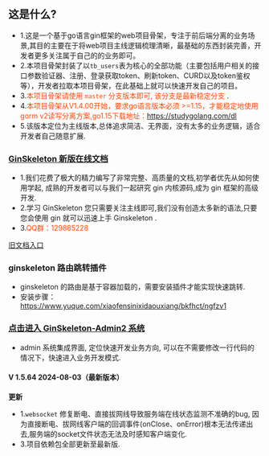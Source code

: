 ## 这是什么?
-   1.这是一个基于go语言gin框架的web项目骨架，专注于前后端分离的业务场景,其目的主要在于将web项目主线逻辑梳理清晰，最基础的东西封装完善，开发者更多关注属于自己的的业务即可。
-   2.本项目骨架封装了以`tb_users`表为核心的全部功能（主要包括用户相关的接口参数验证器、注册、登录获取token、刷新token、CURD以及token鉴权等），开发者拉取本项目骨架，在此基础上就可以快速开发自己的项目。
-   3.<font color=#FF4500>本项目骨架请使用 `master` 分支版本即可, 该分支是最新稳定分支 </font>.
-   4.<font color=#FF4500>本项目骨架从V1.4.00开始，要求go语言版本必须 >=1.15，才能稳定地使用gorm v2读写分离方案,go1.15下载地址：https://studygolang.com/dl </font>
-   5.该版本定位为主线版本,总体追求简洁、无界面，没有太多的业务逻辑，适合开发者自己随意扩展.

### [GinSkeleton 新版在线文档](https://www.yuque.com/xiaofensinixidaouxiang/bkfhct/mar1g7)
- 1.我们花费了极大的精力编写了非常完整、高质量的文档,初学者优先从如何使用学起, 成熟的开发者可以与我们一起研究 gin 内核源码,成为 gin 框架的高级开发.
- 2.学习 GinSkeleton 您只需要关注主线即可,我们没有创造太多新的语法,只要您会使用 gin 就可以迅速上手 Ginskeleton .
- 3.<font color=#FF4500>QQ群：129885228 </font>

[旧文档入口](./ReadMEBak.md)


###  ginskeleton 路由跳转插件
- ginskeleton 的路由是基于容器加载的，需要安装插件才能实现快速跳转.
- 安装步骤：https://www.yuque.com/xiaofensinixidaouxiang/bkfhct/ngfzv1


### [点击进入 GinSkeleton-Admin2 系统](https://www.yuque.com/xiaofensinixidaouxiang/qmanaq/qmucb4)
- admin 系统集成界面, 定位快速开发业务方向, 可以在不需要修改一行代码的情况下，快速进入业务开发模式.



#### V 1.5.64  2024-08-03（最新版本）
**更新**

- 1.`websocket` 修复断电、直接拔网线导致服务端在线状态监测不准确的bug, 因为直接断电、拔网线客户端的回调事件(onClose、onError)根本无法传递出去,服务端的socket文件状态无法及时感知客户端变化.
- 3.项目依赖包全部更新至最新版.

